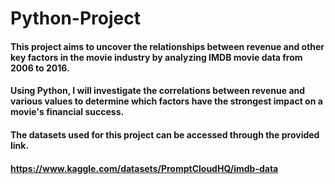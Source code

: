 # Python-Project
#### This project aims to uncover the relationships between revenue and other key factors in the movie industry by analyzing IMDB movie data from 2006 to 2016.
#### Using Python, I will investigate the correlations between revenue and various values to determine which factors have the strongest impact on a movie's financial success.
#### The datasets used for this project can be accessed through the provided link.
#### https://www.kaggle.com/datasets/PromptCloudHQ/imdb-data
